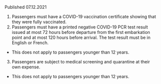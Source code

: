 Published 07.12.2021
1. Passengers must have a COVID-19 vaccination certificate showing that they were fully vaccinated.
2. Passengers must have a printed negative COVID-19 PCR test result issued at most 72 hours before departure from the first embarkation point and at most 120 hours before arrival. The test result must be in English or French.
- This does not apply to passengers younger than 12 years.
3. Passengers are subject to medical screening and quarantine at their own expense.
- This does not apply to passengers younger than 12 years.